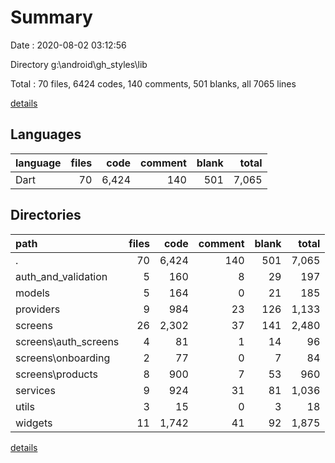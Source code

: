 # Summary

Date : 2020-08-02 03:12:56

Directory g:\android\gh_styles\lib

Total : 70 files,  6424 codes, 140 comments, 501 blanks, all 7065 lines

[details](details.md)

## Languages
| language | files | code | comment | blank | total |
| :--- | ---: | ---: | ---: | ---: | ---: |
| Dart | 70 | 6,424 | 140 | 501 | 7,065 |

## Directories
| path | files | code | comment | blank | total |
| :--- | ---: | ---: | ---: | ---: | ---: |
| . | 70 | 6,424 | 140 | 501 | 7,065 |
| auth_and_validation | 5 | 160 | 8 | 29 | 197 |
| models | 5 | 164 | 0 | 21 | 185 |
| providers | 9 | 984 | 23 | 126 | 1,133 |
| screens | 26 | 2,302 | 37 | 141 | 2,480 |
| screens\auth_screens | 4 | 81 | 1 | 14 | 96 |
| screens\onboarding | 2 | 77 | 0 | 7 | 84 |
| screens\products | 8 | 900 | 7 | 53 | 960 |
| services | 9 | 924 | 31 | 81 | 1,036 |
| utils | 3 | 15 | 0 | 3 | 18 |
| widgets | 11 | 1,742 | 41 | 92 | 1,875 |

[details](details.md)